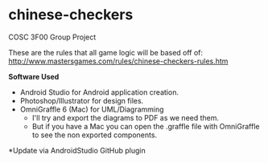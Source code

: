 chinese-checkers
================

COSC 3F00 Group Project

These are the rules that all game logic will be based off of: http://www.mastersgames.com/rules/chinese-checkers-rules.htm

**Software Used**
  - Android Studio for Android application creation.
  - Photoshop/Illustrator for design files.
  - OmniGraffle 6 (Mac) for UML/Diagramming
    - I'll try and export the diagrams to PDF as we need them.
    - But if you have a Mac you can open the .graffle file with OmniGraffle to see the non exported components.

*Update via AndroidStudio GitHub plugin
